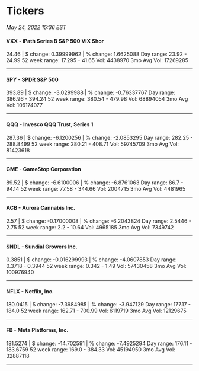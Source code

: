 # Tickers
*May 24, 2022 15:36 EST*

#### VXX - iPath Series B S&P 500 VIX Shor
24.46 | $ change: 0.39999962 | % change: 1.6625088
Day range: 23.92 - 24.99 52 week range: 17.295 - 41.65
Vol: 4438970 3mo Avg Vol: 17269285

---

#### SPY - SPDR S&P 500
393.89 | $ change: -3.0299988 | % change: -0.76337767
Day range: 386.96 - 394.24 52 week range: 380.54 - 479.98
Vol: 68894054 3mo Avg Vol: 106174077

---

#### QQQ - Invesco QQQ Trust, Series 1
287.36 | $ change: -6.1200256 | % change: -2.0853295
Day range: 282.25 - 288.8499 52 week range: 280.21 - 408.71
Vol: 59745709 3mo Avg Vol: 81423618

---

#### GME - GameStop Corporation
89.52 | $ change: -6.6100006 | % change: -6.8761063
Day range: 86.7 - 94.14 52 week range: 77.58 - 344.66
Vol: 2004715 3mo Avg Vol: 4481965

---

#### ACB - Aurora Cannabis Inc.
2.57 | $ change: -0.17000008 | % change: -6.2043824
Day range: 2.5446 - 2.75 52 week range: 2.2 - 10.64
Vol: 4965185 3mo Avg Vol: 7349742

---

#### SNDL - Sundial Growers Inc.
0.3851 | $ change: -0.016299993 | % change: -4.0607853
Day range: 0.3718 - 0.3944 52 week range: 0.342 - 1.49
Vol: 57430458 3mo Avg Vol: 100976940

---

#### NFLX - Netflix, Inc.
180.0415 | $ change: -7.3984985 | % change: -3.947129
Day range: 177.17 - 184.0 52 week range: 162.71 - 700.99
Vol: 6119719 3mo Avg Vol: 12129675

---

#### FB - Meta Platforms, Inc.
181.5274 | $ change: -14.702591 | % change: -7.4925294
Day range: 176.11 - 183.6759 52 week range: 169.0 - 384.33
Vol: 45194950 3mo Avg Vol: 32887118

---

